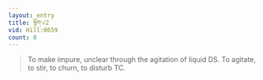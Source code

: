 ```yaml
---
layout: entry
title: སྙོག་√2
vid: Hill:0659
count: 0
---
```

> To make impure, unclear through the agitation of liquid DS\. To agitate, to stir, to churn, to disturb TC\.


